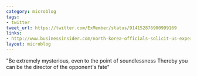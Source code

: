 ```yaml
---
category: microblog
tags:
- twitter
tweet_url: https://twitter.com/ExMember/status/914152876900999169
links:
- http://www.businessinsider.com/north-korea-officials-solicit-us-experts-cant-figure-trump-out-2017-9
layout: microblog
---
```

"Be extremely mysterious, even to the point of soundlessness Thereby you can be the director of the opponent's fate"
